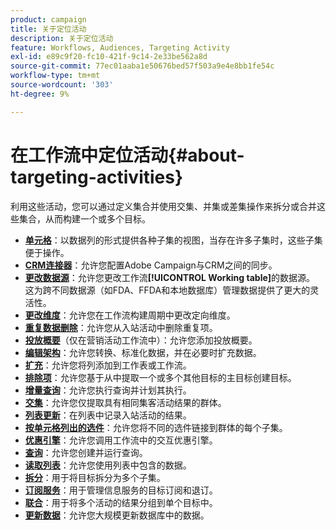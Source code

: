 ```yaml
---
product: campaign
title: 关于定位活动
description: 关于定位活动
feature: Workflows, Audiences, Targeting Activity
exl-id: e89c9f20-fc10-421f-9c14-2e33be562a8d
source-git-commit: 77ec01aaba1e50676bed57f503a9e4e8bb1fe54c
workflow-type: tm+mt
source-wordcount: '303'
ht-degree: 9%

---
```


# 在工作流中定位活动{#about-targeting-activities}

利用这些活动，您可以通过定义集合并使用交集、并集或差集操作来拆分或合并这些集合，从而构建一个或多个目标。

* **[单元格](cells.md)**：以数据列的形式提供各种子集的视图，当存在许多子集时，这些子集便于操作。
* **[CRM连接器](crm-connector.md)**：允许您配置Adobe Campaign与CRM之间的同步。
* **[更改数据源](change-data-source.md)**：允许您更改工作流&#x200B;**[!UICONTROL Working table]**&#x200B;的数据源。 这为跨不同数据源（如FDA、FFDA和本地数据库）管理数据提供了更大的灵活性。
* **[更改维度](change-dimension.md)**：允许您在工作流构建周期中更改定向维度。
* **[重复数据删除](deduplication.md)**：允许您从入站活动中删除重复项。
* **[投放概要](delivery-outline.md)**（仅在营销活动工作流中）：允许您添加投放概要。
* **[编辑架构](edit-schema.md)**：允许您转换、标准化数据，并在必要时扩充数据。
* **[扩充](enrichment.md)**：允许您将列添加到工作表或工作流。
* **[排除项](exclusion.md)**：允许您基于从中提取一个或多个其他目标的主目标创建目标。
* **[增量查询](incremental-query.md)**：允许您执行查询并计划其执行。
* **[交集](intersection.md)**：允许您仅提取具有相同集客活动结果的群体。
* **[列表更新](list-update.md)**：在列表中记录入站活动的结果。
* **[按单元格列出的选件](offers-by-cell.md)**：允许您将不同的选件链接到群体的每个子集。
* **[优惠引擎](offer-engine.md)**：允许您调用工作流中的交互优惠引擎。
* **[查询](query.md)**：允许您创建并运行查询。
* **[读取列表](read-list.md)**：允许您使用列表中包含的数据。
* **[拆分](split.md)**：用于将目标拆分为多个子集。
* **[订阅服务](subscription-services.md)**：用于管理信息服务的目标订阅和退订。
* **[联合](union.md)**：用于将多个活动的结果分组到单个目标中。
* **[更新数据](update-data.md)**：允许您大规模更新数据库中的数据。
